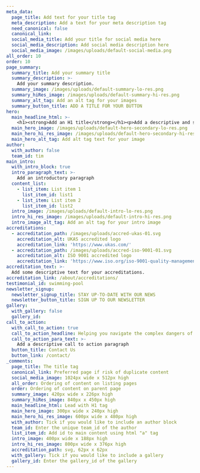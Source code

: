 ```yaml
---
meta_data:
  page_title: Add text for your title tag
  meta_description: Add a text for your meta description tag
  need_canonical: false
  canonical_link:
  social_media_title: Add your title for social media here
  social_media_description: Add social media description here
  social_media_image: /images/uploads/default-social-media.png
all_order: 10
order: 10
page_summary:
  summary_title: Add your summary title
  summary_description: >-
    Add your summary description.
  summary_image: /images/uploads/default-summary-lo-res.png
  summary_hiRes_image: /images/uploads/default-summary-hi-res.png
  summary_alt_tag: Add an alt tag for your images
  summary_button_title: ADD A TITLE FOR YOUR BUTTON
hero:
  main_headline_html: >-
    <h1><strong>Add an H1 title</strong></h1><p>Add a descriptive and short paragraph</p>
  main_hero_image: /images/uploads/default-hero-secondary-lo-res.png
  main_hero_hi_res_image: /images/uploads/default-hero-secondary-hi-res.png
  main_hero_alt_tag: Add alt tag text for your image
author:
  with_author: false
  team_id: tim
main_intro:
  with_intro_block: true
  intro_paragraph_text: >-
    Add an introductory paragraph
  content_list:
    - list_item: List item 1
      list_item_id: list1
    - list_item: List item 2
      list_item_id: list2
  intro_image: /images/uploads/default-intro-lo-res.png
  intro_hi_res_image: /images/uploads/default-intro-hi-res.png
  intro_image_alt_tag: Add an alt tag for your intro image
accreditations:
  - accreditation_path: /images/uploads/accred-ukas-01.svg
    accreditation_alt: UKAS accredited logo
    accreditation_link: 'https://www.ukas.com/'
  - accreditation_path: /images/uploads/accred-iso-9001-01.svg
    accreditation_alt: ISO 9001 accredited logo
    accreditation_link: 'https://www.iso.org/iso-9001-quality-management.html'
accreditation_text: >-
  Add some descriptive text for your accreditations.
accreditation_link: /about/accreditations/
testimonial_id: swimming-pool
newsletter_signup:
  newsletter_signup_title: STAY UP-TO-DATE WITH OUR NEWS
  newsletter_button_title: SIGN UP TO OUR NEWSLETTER
gallery:
  with_gallery: false
  gallery_id:
call_to_action:
  with_call_to_action: true
  call_to_action_headline: Helping you navigate the complex dangers of...
  call_to_action_para_text: >-
    Add a descriptive call to action paragraph
  button_title: Contact Us
  button_link: /contact/
_comments:
  page_title: The title tag
  canonical_link: Preferred page if risk of duplicate content
  social_media_image: 1024px wide x 512px high
  all_order: Ordering of content on listing pages
  order: Ordering of content on parent page
  summary_image: 420px wide x 226px high
  summary_hiRes_image: 840px x 450px high
  main_headline_html: Lead with H1 tag
  main_hero_image: 300px wide x 240px high
  main_hero_hi_res_image: 600px wide x 480px high
  with_author: Tick if you would like to include an author block
  team_id: Enter the unique team_id of the author
  list_item_id: Add id to main content using html "a" tag
  intro_image: 400px wide x 188px high
  intro_hi_res_image: 800px wide x 376px high
  accreditation_path: svg, 62px x 62px
  with_gallery: Tick if you would like to include a gallery
  gallery_id: Enter the gallery_id of the gallery
---
```

